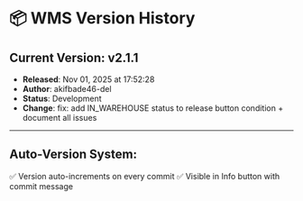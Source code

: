 # 📦 WMS Version History

## Current Version: **v2.1.1**
- **Released**: Nov 01, 2025 at 17:52:28
- **Author**: akifbade46-del
- **Status**: Development
- **Change**: fix: add IN_WAREHOUSE status to release button condition + document all issues

---

## Auto-Version System:
✅ Version auto-increments on every commit
✅ Visible in Info button with commit message
